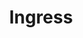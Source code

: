 ---
title: "Ingress"
description: "Using Ingress to manage external access to services within the cluster"
type: docs
weight: 13
---